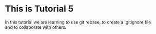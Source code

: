 # This is Tutorial 5
In this tutorial we are learning to use git rebase, to create a .gitignore file and to collaborate with others.


